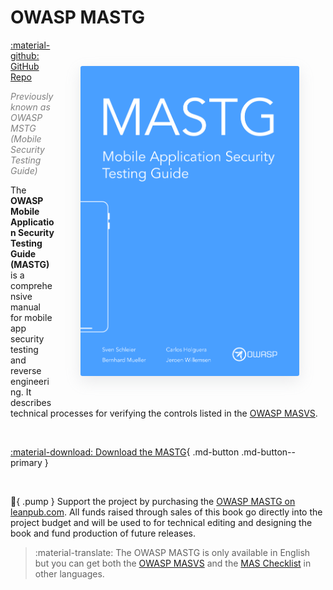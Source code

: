 # OWASP MASTG

<a href="../MASTG/Intro/0x01-Foreword"><img align="right" style="border-radius: 3px; margin: 3em; box-shadow: rgba(149, 157, 165, 0.2) 0px 8px 24px;" width="350px" class="grow" src="./assets/mastg_cover.png" /></a>

<a href="https://github.com/OWASP/owasp-mastg/">:material-github: GitHub Repo</a>

<i style="color:gray">Previously known as OWASP MSTG (Mobile Security Testing Guide)</i>

The **OWASP Mobile Application Security Testing Guide (MASTG)** is a comprehensive manual for mobile app security testing and reverse engineering. It describes technical processes for verifying the controls listed in the [OWASP MASVS](MASVS.md).

<br>

[:material-download: Download the MASTG](https://github.com/OWASP/owasp-mastg/releases/latest/download/OWASP_MASTG-v1.5.0.pdf){ .md-button .md-button--primary }

<br>

:blue_heart:{ .pump } Support the project by purchasing the [OWASP MASTG on leanpub.com](https://leanpub.com/owasp-mastg). All funds raised through sales of this book go directly into the project budget and will be used to for technical editing and designing the book and fund production of future releases.

> :material-translate: The OWASP MASTG is only available in English but you can get both the [OWASP MASVS](MASVS.md) and the [MAS Checklist](MAS_checklist.md) in other languages.

<br>
